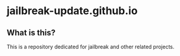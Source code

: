 # jailbreak-update.github.io


## What is this?
This is a repository dedicated for jailbreak and other related projects.
